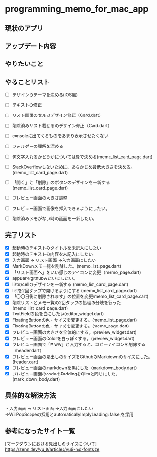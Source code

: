 # programming_memo_for_mac_app

## 現状のアプリ  


## アップデート内容


## やりたいこと

## やることリスト
- [ ] デザインのテーマを決める(iOS風) 
- [ ] テキストの修正
- [ ] リスト画面のセルのデザイン修正（Card.dart）
- [ ] 削除済みリスト載せるのデザイン修正（Card.dart）
- [ ] consoleに出てくるものをあまり表示させたくない
- [ ] フォルダーの理解を深める
- [ ] 何文字入れるかどうかについては後で決める(meme_list_card_page.dart)
- [ ] StackOverflowしないために、あらかじめ最低大きさを決める。(memo_list_card_page.dart)
- [ ] 「開く」と「削除」のボタンのデザインを一新する(memo_list_card_page.dart)
- [ ] プレビュー画面の大きさ調整
- [ ] プレビュー画面で画像を挿入できるようにしたい。
- [ ] 削除済みメモがない時の画面を一新したい。



## 完了リスト
- [x] 起動時のテキストのタイトルを未記入にしたい
- [x] 起動時のテキストの内容を未記入にしたい
- [x] 入力画面 → リスト画面 ->入力画面にしたい
- [x] MarkDownメモ一覧を削除した。(memo_list_page.dart)
- [x] 「リスト画面へ」をいい感じのアイコンに変更（memo_page.dart)
- [x] appBarをgithubみたいにしたい。
- [x] listのcellのデザインを一新する (memo_list_card_page.dart) 
- [x] listを2回タップで開けるようにする  (memo_list_card_page.dart) 
- [x] 「〇〇日後に削除されます」の位置を変更(memo_list_card_page.dart) 
- [x] 削除リストとメモ一覧の2回タップの処理の分岐を行った(memo_list_card_page.dart) 
- [x] TextFieldの色を白にしたい(editor_widget.dart)
- [x] FloatingButtonの色・サイズを変更する。(memo_list_page.dart)
- [x] FloatingButtonの色・サイズを変更する。(memo_page.dart)
- [x] プレビュー画面の大きさを全体的にする。(preview_widget.dart)
- [x] プレビュー画面のColorを白っぽくする。(preview_widget.dart)
- [x] プレビュー画面で「# ww」と入力すると、コピーアイコンを削除する（header.dart）
- [x] プレビュー画面の見出しのサイズをGithubのMarkdownのサイズにした。(header.dart)
- [x] プレビュー画面のmarkdownを黒にした（markdown_body.dart）
- [x] プレビュー画面のcodeのPaddingをQiitaと同じにした。(mark_down_body.dart)

## 具体的な解決方法
・入力画面 → リスト画面 ->入力画面にしたい   
 ->WillPopScopeの採用とautomaticallyImplyLeading: false,を採用
 
 
## 参考になったサイト一覧
[マークダウンにおける見出しのサイズについて]  
https://zenn.dev/yu_9/articles/yu9-md-fontsize   
 
 
